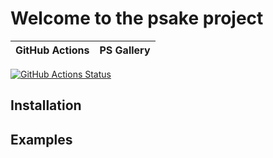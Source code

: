 Welcome to the psake project
=============================

| GitHub Actions | PS Gallery |
|----------------|------------|
[![GitHub Actions Status][github-actions-badge]][github-actions-build]

## Installation

## Examples


[github-actions-badge]: https://github.com/kevinnish/PSPipelineTest/workflows/CI/badge.svg
[github-actions-build]: https://github.com/kevinnish/PSPipelineTest/actions
